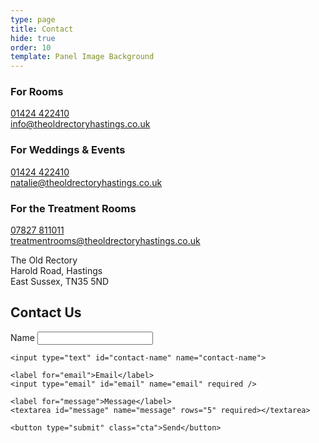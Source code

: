 ```yaml
---
type: page
title: Contact
hide: true
order: 10
template: Panel Image Background
---
```

### For Rooms

[01424 422410](tel:01424422410)\
[info@theoldrectoryhastings.co.uk](mailto:info@theoldrectoryhastings.co.uk?subject=Rooms)

### For Weddings & Events

[01424 422410](tel:01424422410)\
[natalie@theoldrectoryhastings.co.uk](mailto:natalie@theoldrectoryhastings.co.uk)

### For the Treatment Rooms

[07827 811011](tel:07827811011)\
[treatmentrooms@theoldrectoryhastings.co.uk](mailto:treatmentrooms@theoldrectoryhastings.co.uk)

The Old Rectory\
Harold Road, Hastings\
East Sussex, TN35 5ND


<section class="contact-form">
  <h1>Contact Us</h1>
  <form class="form" name="contact" method="POST" id="contact-form" action="/functions/api/contact">
    <label for="name">Name</label>
    <input type="text" id="name" name="name" required>

    <input type="text" id="contact-name" name="contact-name">
    
    <label for="email">Email</label>
    <input type="email" id="email" name="email" required />
    
    <label for="message">Message</label>
    <textarea id="message" name="message" rows="5" required></textarea>
    
    <button type="submit" class="cta">Send</button>
  </form>
</section>